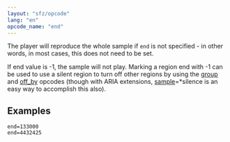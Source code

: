```yaml
---
layout: "sfz/opcode"
lang: "en"
opcode_name: "end"
---
```

The player will reproduce the whole sample if `end` is not specified - in other
words, in most cases, this does not need to be set.

If end value is -1, the sample will not play. Marking a region end with -1 can
be used to use a silent region to turn off other regions by using the [group](group)
and [off_by](off_by) opcodes (though with ARIA extensions,
[sample](sample)=*silence is an easy way to accomplish this also).

## Examples

```
end=133000
end=4432425
```
